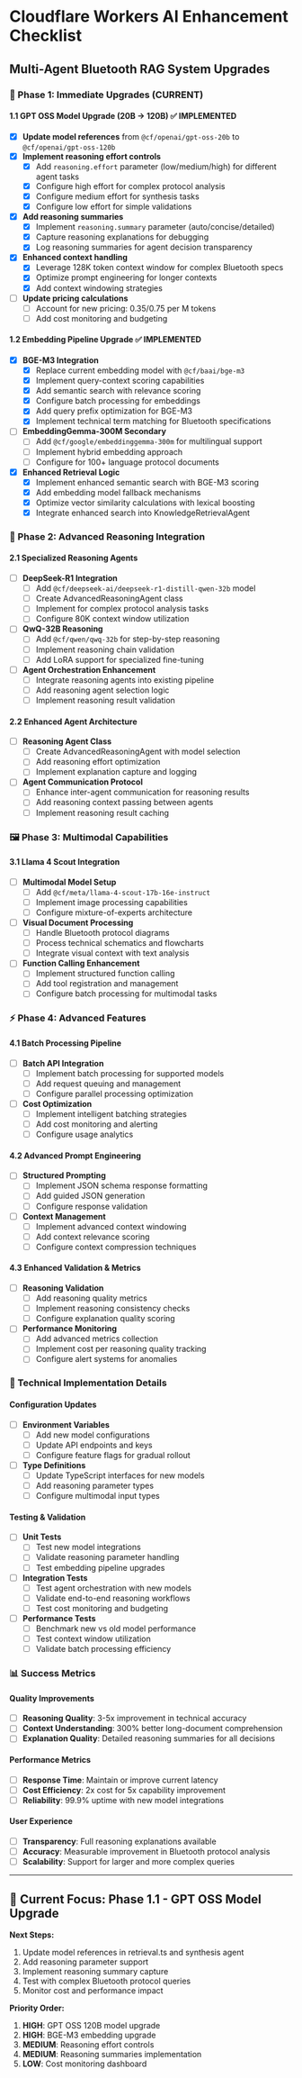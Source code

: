 # Cloudflare Workers AI Enhancement Checklist
## Multi-Agent Bluetooth RAG System Upgrades

### 🚀 Phase 1: Immediate Upgrades (CURRENT)

#### 1.1 GPT OSS Model Upgrade (20B → 120B) ✅ IMPLEMENTED
- [x] **Update model references** from `@cf/openai/gpt-oss-20b` to `@cf/openai/gpt-oss-120b`
- [x] **Implement reasoning effort controls**
  - [x] Add `reasoning.effort` parameter (low/medium/high) for different agent tasks
  - [x] Configure high effort for complex protocol analysis
  - [x] Configure medium effort for synthesis tasks
  - [x] Configure low effort for simple validations
- [x] **Add reasoning summaries**
  - [x] Implement `reasoning.summary` parameter (auto/concise/detailed)
  - [x] Capture reasoning explanations for debugging
  - [x] Log reasoning summaries for agent decision transparency
- [x] **Enhanced context handling**
  - [x] Leverage 128K token context window for complex Bluetooth specs
  - [x] Optimize prompt engineering for longer contexts
  - [x] Add context windowing strategies
- [ ] **Update pricing calculations**
  - [ ] Account for new pricing: $0.35/$0.75 per M tokens
  - [ ] Add cost monitoring and budgeting

#### 1.2 Embedding Pipeline Upgrade ✅ IMPLEMENTED
- [x] **BGE-M3 Integration**
  - [x] Replace current embedding model with `@cf/baai/bge-m3`
  - [x] Implement query-context scoring capabilities
  - [x] Add semantic search with relevance scoring
  - [x] Configure batch processing for embeddings
  - [x] Add query prefix optimization for BGE-M3
  - [x] Implement technical term matching for Bluetooth specifications
- [ ] **EmbeddingGemma-300M Secondary**
  - [ ] Add `@cf/google/embeddinggemma-300m` for multilingual support
  - [ ] Implement hybrid embedding approach
  - [ ] Configure for 100+ language protocol documents
- [x] **Enhanced Retrieval Logic**
  - [x] Implement enhanced semantic search with BGE-M3 scoring
  - [x] Add embedding model fallback mechanisms
  - [x] Optimize vector similarity calculations with lexical boosting
  - [x] Integrate enhanced search into KnowledgeRetrievalAgent

### 🧠 Phase 2: Advanced Reasoning Integration

#### 2.1 Specialized Reasoning Agents
- [ ] **DeepSeek-R1 Integration**
  - [ ] Add `@cf/deepseek-ai/deepseek-r1-distill-qwen-32b` model
  - [ ] Create AdvancedReasoningAgent class
  - [ ] Implement for complex protocol analysis tasks
  - [ ] Configure 80K context window utilization
- [ ] **QwQ-32B Reasoning**
  - [ ] Add `@cf/qwen/qwq-32b` for step-by-step reasoning
  - [ ] Implement reasoning chain validation
  - [ ] Add LoRA support for specialized fine-tuning
- [ ] **Agent Orchestration Enhancement**
  - [ ] Integrate reasoning agents into existing pipeline
  - [ ] Add reasoning agent selection logic
  - [ ] Implement reasoning result validation

#### 2.2 Enhanced Agent Architecture
- [ ] **Reasoning Agent Class**
  - [ ] Create AdvancedReasoningAgent with model selection
  - [ ] Add reasoning effort optimization
  - [ ] Implement explanation capture and logging
- [ ] **Agent Communication Protocol**
  - [ ] Enhance inter-agent communication for reasoning results
  - [ ] Add reasoning context passing between agents
  - [ ] Implement reasoning result caching

### 🖼️ Phase 3: Multimodal Capabilities

#### 3.1 Llama 4 Scout Integration
- [ ] **Multimodal Model Setup**
  - [ ] Add `@cf/meta/llama-4-scout-17b-16e-instruct`
  - [ ] Implement image processing capabilities
  - [ ] Configure mixture-of-experts architecture
- [ ] **Visual Document Processing**
  - [ ] Handle Bluetooth protocol diagrams
  - [ ] Process technical schematics and flowcharts
  - [ ] Integrate visual context with text analysis
- [ ] **Function Calling Enhancement**
  - [ ] Implement structured function calling
  - [ ] Add tool registration and management
  - [ ] Configure batch processing for multimodal tasks

### ⚡ Phase 4: Advanced Features

#### 4.1 Batch Processing Pipeline
- [ ] **Batch API Integration**
  - [ ] Implement batch processing for supported models
  - [ ] Add request queuing and management
  - [ ] Configure parallel processing optimization
- [ ] **Cost Optimization**
  - [ ] Implement intelligent batching strategies
  - [ ] Add cost monitoring and alerting
  - [ ] Configure usage analytics

#### 4.2 Advanced Prompt Engineering
- [ ] **Structured Prompting**
  - [ ] Implement JSON schema response formatting
  - [ ] Add guided JSON generation
  - [ ] Configure response validation
- [ ] **Context Management**
  - [ ] Implement advanced context windowing
  - [ ] Add context relevance scoring
  - [ ] Configure context compression techniques

#### 4.3 Enhanced Validation & Metrics
- [ ] **Reasoning Validation**
  - [ ] Add reasoning quality metrics
  - [ ] Implement reasoning consistency checks
  - [ ] Configure explanation quality scoring
- [ ] **Performance Monitoring**
  - [ ] Add advanced metrics collection
  - [ ] Implement cost per reasoning quality tracking
  - [ ] Configure alert systems for anomalies

### 🔧 Technical Implementation Details

#### Configuration Updates
- [ ] **Environment Variables**
  - [ ] Add new model configurations
  - [ ] Update API endpoints and keys
  - [ ] Configure feature flags for gradual rollout
- [ ] **Type Definitions**
  - [ ] Update TypeScript interfaces for new models
  - [ ] Add reasoning parameter types
  - [ ] Configure multimodal input types

#### Testing & Validation
- [ ] **Unit Tests**
  - [ ] Test new model integrations
  - [ ] Validate reasoning parameter handling
  - [ ] Test embedding pipeline upgrades
- [ ] **Integration Tests**
  - [ ] Test agent orchestration with new models
  - [ ] Validate end-to-end reasoning workflows
  - [ ] Test cost monitoring and budgeting
- [ ] **Performance Tests**
  - [ ] Benchmark new vs old model performance
  - [ ] Test context window utilization
  - [ ] Validate batch processing efficiency

### 📊 Success Metrics

#### Quality Improvements
- [ ] **Reasoning Quality**: 3-5x improvement in technical accuracy
- [ ] **Context Understanding**: 300% better long-document comprehension
- [ ] **Explanation Quality**: Detailed reasoning summaries for all decisions

#### Performance Metrics
- [ ] **Response Time**: Maintain or improve current latency
- [ ] **Cost Efficiency**: 2x cost for 5x capability improvement
- [ ] **Reliability**: 99.9% uptime with new model integrations

#### User Experience
- [ ] **Transparency**: Full reasoning explanations available
- [ ] **Accuracy**: Measurable improvement in Bluetooth protocol analysis
- [ ] **Scalability**: Support for larger and more complex queries

---

## 🎯 Current Focus: Phase 1.1 - GPT OSS Model Upgrade

**Next Steps:**
1. Update model references in retrieval.ts and synthesis agent
2. Add reasoning parameter support
3. Implement reasoning summary capture
4. Test with complex Bluetooth protocol queries
5. Monitor cost and performance impact

**Priority Order:**
1. **HIGH**: GPT OSS 120B model upgrade
2. **HIGH**: BGE-M3 embedding upgrade
3. **MEDIUM**: Reasoning effort controls
4. **MEDIUM**: Reasoning summaries implementation
5. **LOW**: Cost monitoring dashboard